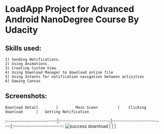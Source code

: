 # LoadApp Project for Advanced Android NanoDegree Course By Udacity

## Skills used:
```
1) Sending Notifications.
2) Using Animations.
3) Creating Custom View.
4) Using Download Manager to download online file
5) Using Intents for notification navigation between activities
6) Dawing Canvas
```

## Screenshots:
    Download Detail        |        Main Sceen         |    Clicking download      |   Getting Notification
:-------------------------:|:-------------------------:|:-------------------------:|:-------------------------:
   ![success download](https://user-images.githubusercontent.com/102627389/190855784-9f2ada78-db34-4cb0-8954-2e7e73e07d5b.png)                         |                           |                           |





